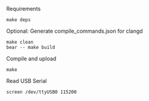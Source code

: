 Requirements

```
make deps
```

Optional: Generate compile_commands.json for clangd

```
make clean
bear -- make build
```

Compile and upload

```
make
```

Read USB Serial

```
screen /dev/ttyUSB0 115200
```
